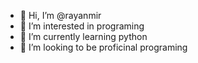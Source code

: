 - 👋 Hi, I’m @rayanmir
- 👀 I’m interested in programing
- 🌱 I’m currently learning python
- 💞️ I’m looking to be proficinal programing


<!---
rayanmir/rayanmir is a ✨ special ✨ repository because its `README.md` (this file) appears on your GitHub profile.
You can click the Preview link to take a look at your changes.
--->
